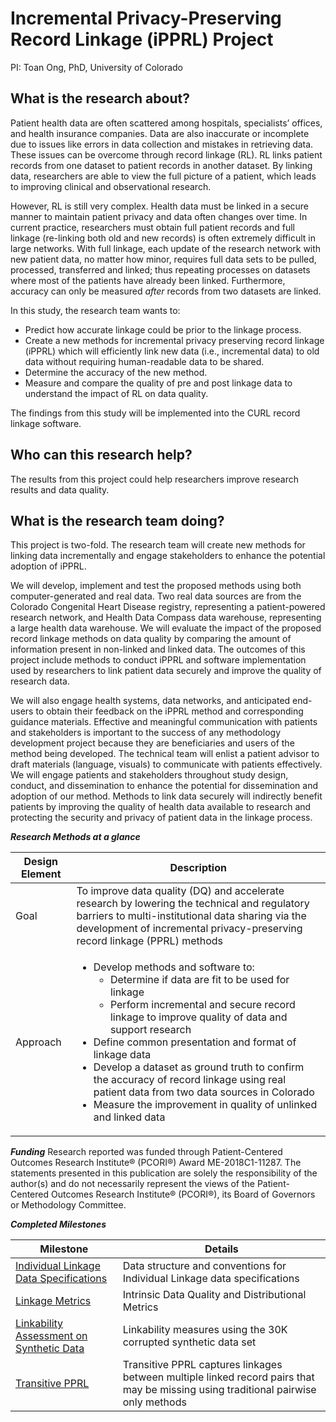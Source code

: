 # Incremental Privacy-Preserving Record Linkage (iPPRL) Project

PI: Toan Ong, PhD, University of Colorado

## What is the research about? 

Patient health data are often scattered among hospitals, specialists’ offices, and health insurance companies. Data are also inaccurate or incomplete due to issues like errors in data collection and mistakes in retrieving data. These issues can be overcome through record linkage (RL). RL links patient records from one dataset to patient records in another dataset. By linking data, researchers are able to view the full picture of a patient, which leads to improving clinical and observational research. 

However, RL is still very complex. Health data must be linked in a secure manner to maintain patient privacy and data often changes over time. In current practice, researchers must obtain full patient records and full linkage (re-linking both old and new records) is often extremely difficult in large networks. With full linkage, each update of the research network with new patient data, no matter how minor, requires full data sets to be pulled, processed, transferred and linked; thus repeating processes on datasets where most of the patients have already been linked. Furthermore, accuracy can only be measured *after* records from two datasets are linked.

In this study, the research team wants to:

* Predict how accurate linkage could be prior to the linkage process.
* Create a new methods for incremental privacy preserving record linkage (iPPRL) which will efficiently link new data (i.e., incremental data) to old data without requiring human-readable data to be shared.
* Determine the accuracy of the new method.
* Measure and compare the quality of pre and post linkage data to understand the impact of RL on data quality.

The findings from this study will be implemented into the CURL record linkage software.

## Who can this research help?

The results from this project could help researchers improve research results and data quality.

## What is the research team doing?

This project is two-fold. The research team will create new methods for linking data incrementally and engage stakeholders to enhance the potential adoption of iPPRL. 

We will develop, implement and test the proposed methods using both computer-generated and real data. Two real data sources are from the Colorado Congenital Heart Disease registry, representing a patient-powered research network, and Health Data Compass data warehouse, representing a large health data warehouse. We will evaluate the impact of the proposed record linkage methods on data quality by comparing the amount of information present in non-linked and linked data. The outcomes of this project include methods to conduct iPPRL and software implementation used by researchers to link patient data securely and improve the quality of research data. 

We will also engage health systems, data networks, and anticipated end-users to obtain their feedback on the iPPRL method and corresponding guidance materials. Effective and meaningful communication with patients and stakeholders is important to the success of any methodology development project because they are beneficiaries and users of the method being developed.  The technical team will enlist a patient advisor to draft materials (language, visuals) to communicate with patients effectively. We will engage patients and stakeholders throughout study design, conduct, and dissemination to enhance the potential for dissemination and adoption of our method. Methods to link data securely will indirectly benefit patients by improving the quality of health data available to research and protecting the security and privacy of patient data in the linkage process. 

***Research Methods at a glance***

Design Element  | Description
------------- 	| -------------
Goal  				| To improve data quality (DQ) and accelerate research by lowering the technical and regulatory barriers to multi-institutional data sharing via the development of incremental privacy-preserving record linkage (PPRL) methods
Approach  |	<ul><li>Develop methods and software to: <ul><li>Determine if data are fit to be used for linkage</li><li>Perform incremental and secure record linkage to improve quality of data and support research</li></ul></li><li>Define common presentation and format of linkage data</li><li>Develop a dataset as ground truth to confirm the accuracy of record linkage using real patient data from two data sources in Colorado</li><li>Measure the improvement in quality of unlinked and linked data</li></ul>

***Funding***
Research reported was funded through Patient-Centered Outcomes Research Institute® (PCORI®) Award ME-2018C1-11287. The statements presented in this publication are solely the responsibility of the author(s) and do not necessarily represent the views of the Patient-Centered Outcomes Research Institute® (PCORI®), its Board of Governors or Methodology Committee. 

***Completed Milestones***

Milestone       | Details 
----------------| -------------
[Individual Linkage Data Specifications](https://github.com/cu-recordlinkage/iPPRL/blob/master/linkability/individual_linkage_specs.md) |  Data structure and conventions for Individual Linkage data specifications
[Linkage Metrics](https://github.com/cu-recordlinkage/iPPRL/blob/master/linkability/Metrics_Table.md) | Intrinsic Data Quality and Distributional Metrics
[Linkability Assessment on Synthetic Data](https://github.com/cu-recordlinkage/iPPRL/blob/master/linkability/Assessment_Synthetic.md) | Linkability measures using the 30K corrupted synthetic data set
[Transitive PPRL](https://github.com/cu-recordlinkage/iPPRL/blob/master/Transitive_Privacy_Preserving_Record_Linkage.pdf) | Transitive PPRL captures linkages between multiple linked record pairs that may be missing using traditional pairwise only methods

